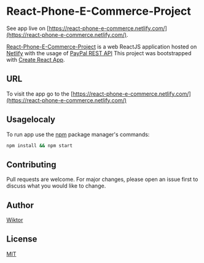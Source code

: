 # React-Phone-E-Commerce-Project

See app live on [https://react-phone-e-commerce.netlify.com/](https://react-phone-e-commerce.netlify.com/).

[React-Phone-E-Commerce-Project](https://react-phone-e-commerce.netlify.com/) is a web ReactJS application hosted on [Netlify](https://www.netlify.com/) with the usage of [PayPal REST API](https://developer.paypal.com/docs/api/overview/)
This project was bootstrapped with [Create React App](https://github.com/facebook/create-react-app).

## URL
To visit the app go to the [https://react-phone-e-commerce.netlify.com/](https://react-phone-e-commerce.netlify.com/)


## Usagelocaly

To run app use the [npm](https://www.npmjs.com/) package manager's commands:

```bash
npm install && npm start
```

## Contributing
Pull requests are welcome. For major changes, please open an issue first to discuss what you would like to change.

## Author
[Wiktor](https://github.com/krolwofficial)

## License
[MIT](https://choosealicense.com/licenses/mit/)
